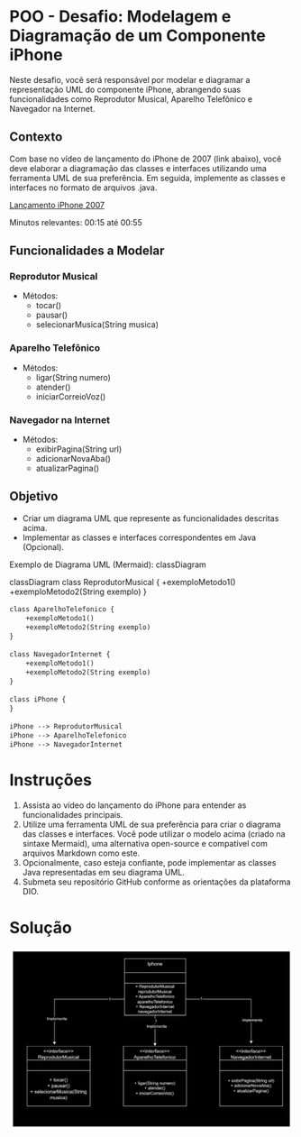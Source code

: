 # POO - Desafio: Modelagem e Diagramação de um Componente iPhone

Neste desafio, você será responsável por modelar e diagramar a representação UML do componente iPhone, abrangendo suas funcionalidades como Reprodutor Musical, Aparelho Telefônico e Navegador na Internet.

## Contexto

Com base no vídeo de lançamento do iPhone de 2007 (link abaixo), você deve elaborar a diagramação das classes e interfaces utilizando uma ferramenta UML de sua preferência. Em seguida, implemente as classes e interfaces no formato de arquivos .java.

[Lançamento iPhone 2007](link_do_vídeo)

Minutos relevantes: 00:15 até 00:55

## Funcionalidades a Modelar

### Reprodutor Musical
- Métodos:
  - tocar()
  - pausar()
  - selecionarMusica(String musica)

### Aparelho Telefônico
- Métodos:
  - ligar(String numero)
  - atender()
  - iniciarCorreioVoz()

### Navegador na Internet
- Métodos:
  - exibirPagina(String url)
  - adicionarNovaAba()
  - atualizarPagina()

## Objetivo

- Criar um diagrama UML que represente as funcionalidades descritas acima.
- Implementar as classes e interfaces correspondentes em Java (Opcional).

Exemplo de Diagrama UML (Mermaid):
classDiagram

classDiagram
    class ReprodutorMusical {
        +exemploMetodo1()
        +exemploMetodo2(String exemplo)
    }

    class AparelhoTelefonico {
        +exemploMetodo1()
        +exemploMetodo2(String exemplo)
    }

    class NavegadorInternet {
        +exemploMetodo1()
        +exemploMetodo2(String exemplo)
    }

    class iPhone {
    }

    iPhone --> ReprodutorMusical
    iPhone --> AparelhoTelefonico
    iPhone --> NavegadorInternet


# Instruções

1. Assista ao vídeo do lançamento do iPhone para entender as funcionalidades principais.
2. Utilize uma ferramenta UML de sua preferência para criar o diagrama das classes e interfaces. Você pode utilizar o modelo acima (criado na sintaxe Mermaid), uma alternativa open-source e compatível com arquivos Markdown como este.
3. Opcionalmente, caso esteja confiante, pode implementar as classes Java representadas em seu diagrama UML.
4. Submeta seu repositório GitHub conforme as orientações da plataforma DIO.


# Solução
![alt text](image-1.png)